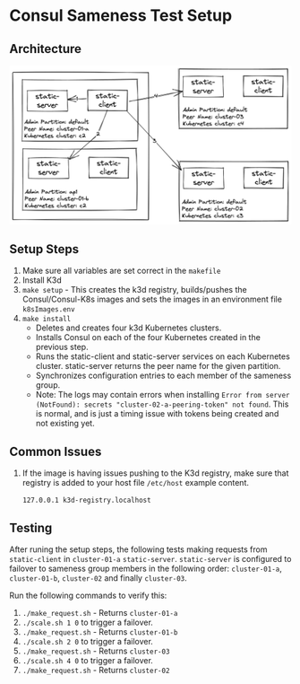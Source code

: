 # Consul Sameness Test Setup

## Architecture

![sameness architecture](./images/sameness_architecture.png)

## Setup Steps

1. Make sure all variables are set correct in the `makefile`
2. Install K3d
3. `make setup` - This creates the k3d registry, builds/pushes the Consul/Consul-K8s images and sets the images in an environment file `k8sImages.env`
4. `make install`
   - Deletes and creates four k3d Kubernetes clusters.
   - Installs Consul on each of the four Kubernetes created in the previous step.
   - Runs the static-client and static-server services on each Kubernetes cluster. static-server returns the peer name for the given partition.
   - Synchronizes configuration entries to each member of the sameness group.
   - Note: The logs may contain errors when installing `Error from server (NotFound): secrets "cluster-02-a-peering-token" not found`. This is normal, and is just a timing issue with tokens being created and not existing yet.

## Common Issues
1. If the image is having issues pushing to the K3d registry, make sure that registry is added to your host file `/etc/host`
   example content. 
   ```shell
   127.0.0.1 k3d-registry.localhost
   ```

## Testing

After runing the setup steps, the following tests making requests from `static-client` in `cluster-01-a` `static-server`.
`static-server` is configured to failover to sameness group members in the following order: `cluster-01-a`, `cluster-01-b`, `cluster-02` and finally `cluster-03`.

Run the following commands to verify this:
1. `./make_request.sh` - Returns `cluster-01-a`
2. `./scale.sh 1 0` to trigger a failover.
3. `./make_request.sh` - Returns `cluster-01-b`
4. `./scale.sh 2 0` to trigger a failover.
5. `./make_request.sh` - Returns `cluster-03`
6. `./scale.sh 4 0` to trigger a failover.
7. `./make_request.sh` - Returns `cluster-02`
